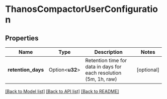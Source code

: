 # ThanosCompactorUserConfiguration

## Properties

Name | Type | Description | Notes
------------ | ------------- | ------------- | -------------
**retention_days** | Option<**u32**> | Retention time for data in days for each resolution (5m, 1h, raw) | [optional]

[[Back to Model list]](../README.md#documentation-for-models) [[Back to API list]](../README.md#documentation-for-api-endpoints) [[Back to README]](../README.md)


